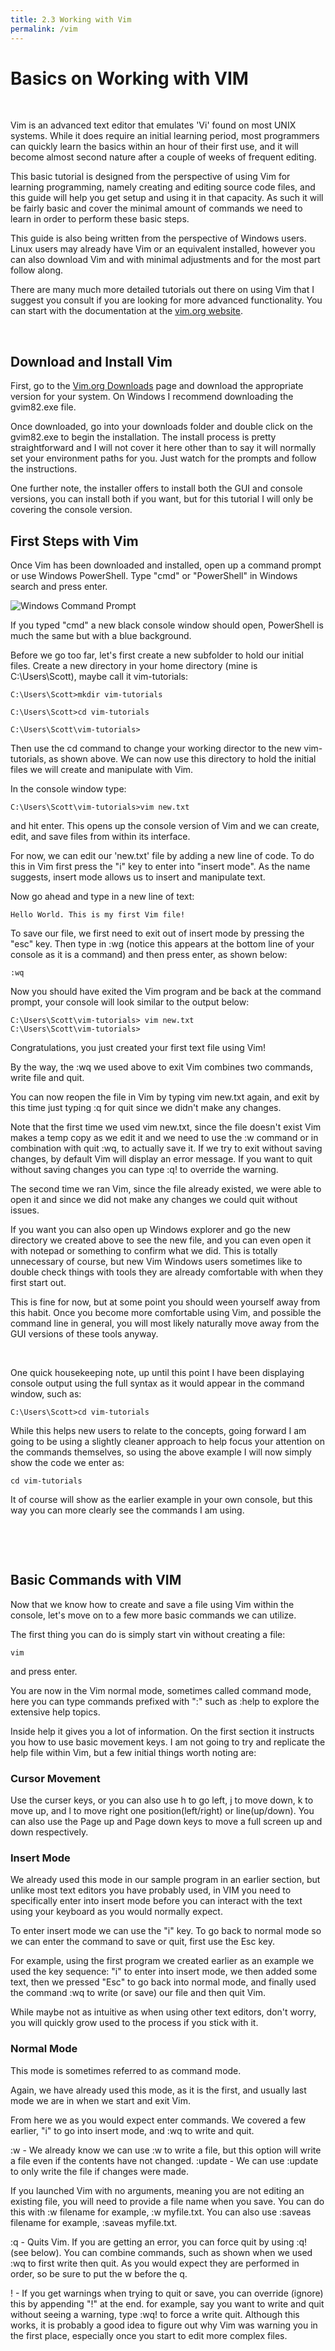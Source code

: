 ```yaml
---
title: 2.3 Working with Vim
permalink: /vim
---
```

# Basics on Working with VIM
&nbsp;  

Vim is an advanced text editor that emulates 'Vi' found on most UNIX systems. While it does require an initial learning period, most programmers can quickly learn the basics within an hour of their first use, and it will become almost second nature after a couple of weeks of frequent editing.

This basic tutorial is designed from the perspective of using Vim for learning programming, namely creating and editing source code files, and this guide will help you get setup and using it in that capacity. As such it will be fairly basic and cover the minimal amount of commands we need to learn in order to perform these basic steps.

This guide is also being written from the perspective of Windows users. Linux users may already have Vim or an equivalent installed, however you can also download Vim and with minimal adjustments and for the most part follow along.

There are many much more detailed tutorials out there on using Vim that I suggest you consult if you are looking for more advanced functionality. You can start with the documentation at the [vim.org website](https://www.vim.org/docs.php).

&nbsp;  

## Download and Install Vim

First, go to the [Vim.org Downloads](https://www.vim.org/download.php#pc) page and download the appropriate version for your system. On Windows I recommend
downloading the gvim82.exe file.

Once downloaded, go into your downloads folder and double click on the gvim82.exe to begin the installation. The install process is pretty straightforward and I will not cover it here other than to say it will normally set your environment paths for you. Just watch for the prompts and follow the instructions.

One further note, the installer offers to install both the GUI and console versions, you can install both if you want, but for this tutorial I will only be covering the console version.

## First Steps with Vim

Once Vim has been downloaded and installed, open up a command prompt or use Windows PowerShell. Type "cmd" or "PowerShell" in Windows search and press enter.

![Windows Command Prompt](images\gcc_compiler\command-prompt.jpg)

If you typed "cmd" a new black console window should open, PowerShell is much the same but with a blue background.

Before we go too far, let's first create a new subfolder to hold our initial files. Create a new directory in your home directory (mine is C:\Users\Scott), maybe call it vim-tutorials:
```plaintext
C:\Users\Scott>mkdir vim-tutorials

C:\Users\Scott>cd vim-tutorials

C:\Users\Scott\vim-tutorials>
```
Then use the cd command to change your working director to the new vim-tutorials, as shown above. We can now use this directory to hold the initial files we will create and manipulate with Vim.

In the console window type:
```plaintext
C:\Users\Scott\vim-tutorials>vim new.txt
```
and hit enter.
This opens up the console version of Vim and we can create, edit, and save files from within its interface.

For now, we can edit our 'new.txt' file by adding a new line of code. To do this in Vim first press the "i" key to enter into "insert mode". As the name suggests, insert mode allows us to insert and manipulate text.

Now go ahead and type in a new line of text:
```vim
Hello World. This is my first Vim file!

```
To save our file, we first need to exit out of insert mode by pressing the "esc" key. Then type in :wg (notice this appears at the bottom line of your console as it is a command) and then press enter, as shown below:
```vim
:wq
```
Now you should have exited the Vim program and be back at the command prompt, your console will look similar to the output below:
```vim
C:\Users\Scott\vim-tutorials> vim new.txt
C:\Users\Scott\vim-tutorials>
```
Congratulations, you just created your first text file using Vim!

By the way, the :wq we used above to exit Vim combines two commands, write file and quit.

You can now reopen the file in Vim by typing vim new.txt again, and exit by this time just typing :q for quit since we didn't make any changes.

Note that the first time we used vim new.txt, since the file doesn't exist Vim makes a temp copy as we edit it and we need to use the :w command or in combination with quit :wq, to actually save it. If we try to exit without saving changes, by default Vim will display an error message. If you want to quit without saving changes you can type :q! to override the warning.

The second time we ran Vim, since the file already existed, we were able to open it and since we did not make any changes we could quit without issues.

If you want you can also open up Windows explorer and go the new directory we created above to see the new file, and you can even open it with notepad or something to confirm what we did. This is totally unnecessary of course, but new Vim Windows users sometimes like to double check things with tools they are already comfortable with when they first start out.

This is fine for now, but at some point you should ween yourself away from this habit. Once you become more comfortable using Vim, and possible the command line in general, you will most likely naturally move away from the GUI versions of these tools anyway.
&nbsp;

&nbsp;


One quick housekeeping note, up until this point I have been displaying console output using the full syntax as it would appear in the command window, such as:
```plaintext
C:\Users\Scott>cd vim-tutorials
```
While this helps new users to relate to the concepts, going forward I am going to be using a slightly cleaner approach to help focus your attention on the commands themselves, so using the above example I will now simply show the code we enter as:
```plaintext
cd vim-tutorials
```
It of course will show as the earlier example in your own console, but this way you can more clearly see the commands I am using.

&nbsp;

&nbsp;

## Basic Commands with VIM

Now that we know how to create and save a file using Vim within the console, let's move on to a few more basic commands we can utilize.

The first thing you can do is simply start vin without creating a file:
```plaintext
vim
```
and press enter.

You are now in the Vim normal mode, sometimes called command mode, here you can type commands prefixed with ":" such as :help to explore the extensive help topics.

Inside help it gives you a lot of information. On the first section it instructs you how to use basic movement keys. I am not going to try and replicate the help file within Vim, but a few initial things worth noting are:

### Cursor Movement

Use the curser keys, or you can also use h to go left, j to move down, k to move up, and l to move right one position(left/right) or line(up/down).
You can also use the Page up and Page down keys to move a full screen up and down respectively.

### Insert Mode

We already used this mode in our sample program in an earlier section, but unlike most text editors you have probably used, in VIM you need to specifically enter into insert mode before you can interact with the text using your keyboard as you would normally expect.

To enter insert mode we can use the "i" key. To go back to normal mode so we can enter the command to save or quit, first use the Esc key.

For example, using the first program we created earlier as an example we used the key sequence: "i" to enter into insert mode, we then added some text, then we pressed "Esc" to go back into normal mode, and finally used the command :wq to write (or save) our file and then quit Vim.

While maybe not as intuitive as when using other text editors, don't worry, you will quickly grow used to the process if you stick with it.

### Normal Mode

This mode is sometimes referred to as command mode.

Again, we have already used this mode, as it is the first, and usually last mode we are in when we start and exit Vim.

From here we as you would expect enter commands. We covered a few earlier, "i" to go into insert mode, and :wq to write and quit.

:w - We already know we can use :w to write a file, but this option will write a file even if the contents have not changed.
:update - We can use :update to only write the file if changes were made.

If you launched Vim with no arguments, meaning you are not editing an existing file, you will need to provide a file name when you save. You can do this with :w filename for example, :w myfile.txt. You can also use :saveas filename for example, :saveas myfile.txt.

:q - Quits Vim. If you are getting an error, you can force quit by using :q! (see below). You can combine commands, such as shown when we used :wq to first write then quit. As you would expect they are performed in order, so be sure to put the w before the q.

! - If you get warnings when trying to quit or save, you can override (ignore) this by appending "!" at the end. for example, say you want to write and quit without seeing a warning, type :wq! to force a write quit. Although this works, it is probably a good idea to figure out why Vim was warning you in the first place, especially once you start to edit more complex files.
